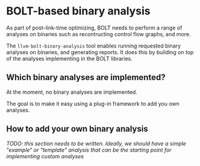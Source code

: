 # BOLT-based binary analysis

As part of post-link-time optimizing, BOLT needs to perform a range of analyses
on binaries such as recontructing control flow graphs, and more.

The `llvm-bolt-binary-analysis` tool enables running requested binary analyses
on binaries, and generating reports. It does this by building on top of the
analyses implementing in the BOLT libraries.

## Which binary analyses are implemented?

At the moment, no binary analyses are implemented.

The goal is to make it easy using a plug-in framework to add you own analyses.

## How to add your own binary analysis

_TODO: this section needs to be written. Ideally, we should have a simple
"example" or "template" analysis that can be the starting point for implementing
custom analyses_
